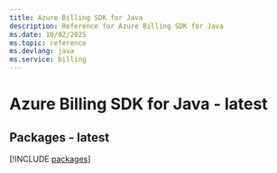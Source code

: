 ```yaml
---
title: Azure Billing SDK for Java
description: Reference for Azure Billing SDK for Java
ms.date: 10/02/2025
ms.topic: reference
ms.devlang: java
ms.service: billing
---
```

# Azure Billing SDK for Java - latest
## Packages - latest
[!INCLUDE [packages](billing-index.md)]